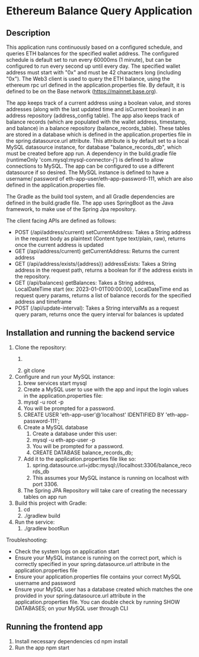 # Ethereum Balance Query Application

## Description
This application runs continuously based on a configured schedule, and queries ETH balances for the specified
wallet address. The configured schedule is default set to run every 60000ms (1 minute), but can be configured
to run every second up until every day. The specified wallet address must start with "0x" and must be 42 characters long 
(including "0x"). The Web3 client is used to query the ETH balance, using the ethereum rpc url defined in the 
application.properties file. By default, it is defined to be on the Base network (https://mainnet.base.org).

The app keeps track of a current address using a boolean value, and stores addresses (along with the last updated time 
and isCurrent boolean) in an address repository (address_config table). The app also keeps track of balance records (which are 
populated with the wallet address, timestamp, and balance) in a balance repository (balance_records_table). These tables 
are stored in a database which is defined in the application.properties file in the spring.datasource.url attribute. 
This attribute is by default set to a local MySQL datasource instance, for database "balance_records_db", which must be created 
before app run. A dependency in the build.gradle file (runtimeOnly 'com.mysql:mysql-connector-j') is defined to allow connections to MySQL. 
The app can be configured to use a different datasource if so desired. The MySQL instance is defined to have a username/
password of eth-app-user/eth-app-password-111, which are also defined in the application.properties file. 

The Gradle as the build tool system, and all Gradle dependencies are defined in the build.gradle file. 
The app uses SpringBoot as the Java framework, to make use of the Spring Jpa repository.

The client facing APIs are defined as follows:
- POST (/api/address/current) setCurrentAddress: Takes a String address in the request body as plaintext (Content type text/plain, raw), returns once the current address is updated
- GET (/api/address/current) getCurrentAddress: Returns the current address
- GET (/api/address/exists/{address}) addressExists: Takes a String address in the request path, returns a boolean for if the address exists in the repository.
- GET (/api/balances) getBalances: Takes a String address, LocalDateTime start (ex: 2023-01-01T00:00:00), LocalDateTime end as request query params, returns a list of balance records for the specified address and timeframe
- POST (/api/update-interval): Takes a String intervalMs as a request query param, returns once the query interval for balances is updated

## Installation and running the backend service
1. Clone the repository:
   1. ```bash
   2. git clone <repository-url>
2. Configure and run your MySQL instance:
   1. brew services start mysql
   2. Create a MySQL user to use with the app and input the login values in the application.properties file:
   3. mysql -u root -p
   4. You will be prompted for a password.
   5. CREATE USER 'eth-app-user'@'localhost' IDENTIFIED BY 'eth-app-password-111';
   1. Create a MySQL database
      1. Create a database under this user:
      2. mysql -u eth-app-user -p
      3. You will be prompted for a password.
      4. CREATE DATABASE balance_records_db;
   2. Add it to the application.properties file like so:
      1. spring.datasource.url=jdbc:mysql://localhost:3306/balance_records_db
      2. This assumes your MySQL instance is running on localhost with port 3306. 
   3. The Spring JPA Repository will take care of creating the necessary tables on app run
3. Build this project with Gradle:
   1. cd <backend-directory>
   2. ./gradlew build
4. Run the service:
   1. ./gradlew bootRun

Troubleshooting:
- Check the system logs on application start
- Ensure your MySQL instance is running on the correct port, which is correctly specified in your spring.datasource.url attribute in the application.properties file
- Ensure your application.properties file contains your correct MySQL username and password
- Ensure your MySQL user has a database created which matches the one provided in your spring.datasource.url attribute in the application.properties file. You can double check by running SHOW DATABASES; on your MySQL user through CLI

## Running the frontend app
1. Install necessary dependencies
   cd <frontend-director>
   npm install
2. Run the app
   npm start
